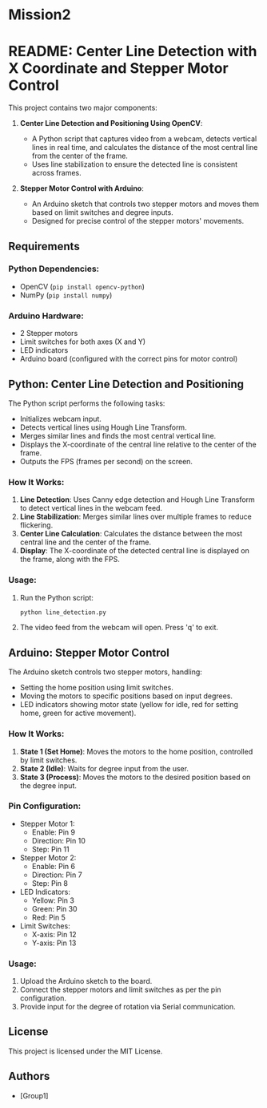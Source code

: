 # Mission2

# README: Center Line Detection with X Coordinate and Stepper Motor Control

This project contains two major components:

1. **Center Line Detection and Positioning Using OpenCV**: 
   - A Python script that captures video from a webcam, detects vertical lines in real time, and calculates the distance of the most central line from the center of the frame.
   - Uses line stabilization to ensure the detected line is consistent across frames.

2. **Stepper Motor Control with Arduino**: 
   - An Arduino sketch that controls two stepper motors and moves them based on limit switches and degree inputs.
   - Designed for precise control of the stepper motors' movements.

## Requirements

### Python Dependencies:
- OpenCV (`pip install opencv-python`)
- NumPy (`pip install numpy`)

### Arduino Hardware:
- 2 Stepper motors
- Limit switches for both axes (X and Y)
- LED indicators
- Arduino board (configured with the correct pins for motor control)

## Python: Center Line Detection and Positioning

The Python script performs the following tasks:
- Initializes webcam input.
- Detects vertical lines using Hough Line Transform.
- Merges similar lines and finds the most central vertical line.
- Displays the X-coordinate of the central line relative to the center of the frame.
- Outputs the FPS (frames per second) on the screen.

### How It Works:
1. **Line Detection**: Uses Canny edge detection and Hough Line Transform to detect vertical lines in the webcam feed.
2. **Line Stabilization**: Merges similar lines over multiple frames to reduce flickering.
3. **Center Line Calculation**: Calculates the distance between the most central line and the center of the frame.
4. **Display**: The X-coordinate of the detected central line is displayed on the frame, along with the FPS.

### Usage:
1. Run the Python script:
   ```bash
   python line_detection.py
   ```
2. The video feed from the webcam will open. Press 'q' to exit.

## Arduino: Stepper Motor Control

The Arduino sketch controls two stepper motors, handling:
- Setting the home position using limit switches.
- Moving the motors to specific positions based on input degrees.
- LED indicators showing motor state (yellow for idle, red for setting home, green for active movement).

### How It Works:
1. **State 1 (Set Home)**: Moves the motors to the home position, controlled by limit switches.
2. **State 2 (Idle)**: Waits for degree input from the user.
3. **State 3 (Process)**: Moves the motors to the desired position based on the degree input.

### Pin Configuration:
- Stepper Motor 1: 
  - Enable: Pin 9
  - Direction: Pin 10
  - Step: Pin 11
- Stepper Motor 2: 
  - Enable: Pin 6
  - Direction: Pin 7
  - Step: Pin 8
- LED Indicators:
  - Yellow: Pin 3
  - Green: Pin 30
  - Red: Pin 5
- Limit Switches:
  - X-axis: Pin 12
  - Y-axis: Pin 13

### Usage:
1. Upload the Arduino sketch to the board.
2. Connect the stepper motors and limit switches as per the pin configuration.
3. Provide input for the degree of rotation via Serial communication.

## License
This project is licensed under the MIT License.

## Authors
- [Group1]

